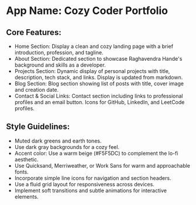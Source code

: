 # **App Name**: Cozy Coder Portfolio

## Core Features:

- Home Section: Display a clean and cozy landing page with a brief introduction, profession, and tagline.
- About Section: Dedicated section to showcase Raghavendra Hande's background and skills as a developer.
- Projects Section: Dynamic display of personal projects with title, description, tech stack, and links. Display is updated from markdown.
- Blog Section: Blog section showing list of posts with title, cover image and creation date.
- Contact & Social Links: Contact section including links to professional profiles and an email button. Icons for GitHub, LinkedIn, and LeetCode profiles.

## Style Guidelines:

- Muted dark greens and earth tones.
- Use dark gray backgrounds for a cozy feel.
- Accent color: Use a warm beige (#F5F5DC) to complement the lo-fi aesthetic.
- Use Quicksand, Merriweather, or Work Sans for warm and approachable fonts.
- Incorporate simple line icons for navigation and section headers.
- Use a fluid grid layout for responsiveness across devices.
- Implement soft transitions and subtle animations for interactive elements.